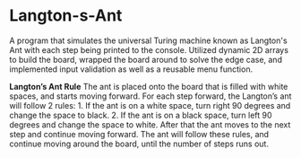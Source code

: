 # Langton-s-Ant
A program that simulates the universal Turing machine known as Langton's Ant with each step being printed to the console. Utilized dynamic 2D arrays to build the board, wrapped the board around to solve the edge case, and implemented input validation as well as a reusable menu function.

**Langton’s Ant Rule**
The ant is placed onto the board that is filled with white spaces, and starts moving forward. For each step forward, the Langton’s ant will follow 2 rules:
    1. If the ant is on a white space, turn right 90 degrees and change the space to black.
    2. If the ant is on a black space, turn left 90 degrees and change the space to white.
After that the ant moves to the next step and continue moving forward. The ant will follow these rules, and continue moving around
the board, until the number of steps runs out.

